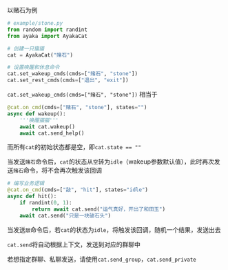 以赌石为例

```py
# example/stone.py
from random import randint
from ayaka import AyakaCat

# 创建一只猫猫
cat = AyakaCat("赌石")

# 设置唤醒和休息命令
cat.set_wakeup_cmds(cmds=["赌石", "stone"])
cat.set_rest_cmds(cmds=["退出", "exit"])
```

`cat.set_wakeup_cmds(cmds=["赌石", "stone"])` 相当于

```py
@cat.on_cmd(cmds=["赌石", "stone"], states="")
async def wakeup():
    '''唤醒猫猫'''
    await cat.wakeup()
    await cat.send_help()
```

而所有`cat`的初始状态都是空，即`cat.state == ""`

当发送`赌石`命令后，`cat`的状态从`空`转为`idle`（wakeup参数默认值），此时再次发送`赌石`命令，将不会再次触发该回调

```py
# 编写业务逻辑
@cat.on_cmd(cmds=["敲", "hit"], states="idle")
async def hit():
    if randint(0, 1):
        return await cat.send("运气真好，开出了和田玉")
    await cat.send("只是一块破石头")
```

当发送`敲`命令后，若`cat`的状态为`idle`，将触发该回调，随机一个结果，发送出去

`cat.send`将自动根据上下文，发送到对应的群聊中

若想指定群聊、私聊发送，请使用`cat.send_group`，`cat.send_private`
